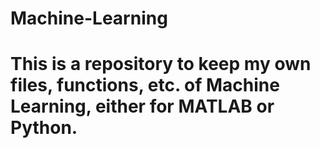 # Machine-Learning

# This is a repository to keep my own files, functions, etc. of Machine Learning, either for MATLAB or Python.
